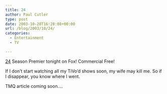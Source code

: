 ```yaml
---
title: 24
author: Paul Cutler
type: post
date: 2003-10-28T16:28:08+00:00
url: /blog/2003/10/24/
categories:
  - Entertainment
  - TV

---
```

[24][1] Season Premier tonight on Fox! Commercial Free!

If I don&#8217;t start watching all my TiVo&#8217;d shows soon, my wife may kill me. So if I disappear, you know where I went.

TMQ article coming soon&#8230;.

 [1]: http://www.fox.com/24/